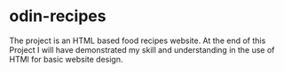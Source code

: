 # odin-recipes
The project is an HTML based food recipes website. At the end of this Project I will have demonstrated 
my skill and understanding in the use of HTMl for basic website design.
